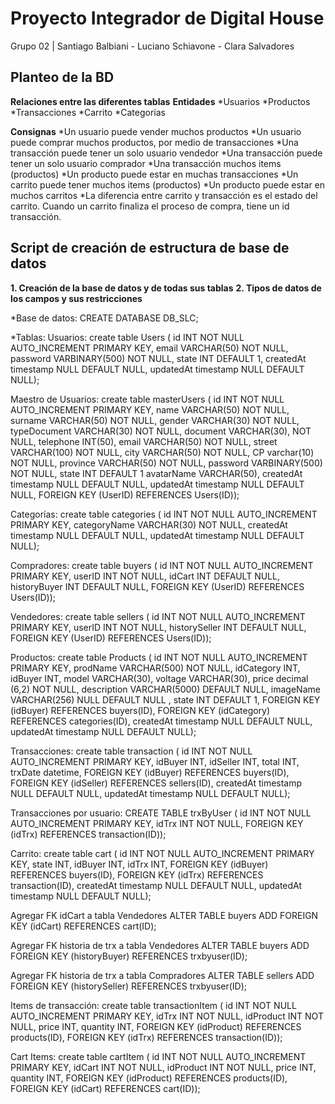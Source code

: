 # Proyecto Integrador de Digital House

Grupo 02 | Santiago Balbiani - Luciano Schiavone - Clara Salvadores


## Planteo de la BD
__Relaciones entre las diferentes tablas__
__Entidades__
*Usuarios
*Productos
*Transacciones
*Carrito
*Categorías

__Consignas__
*Un usuario puede vender muchos productos
*Un usuario puede comprar muchos productos, por medio de transacciones
*Una transacción puede tener un solo usuario vendedor
*Una transacción puede tener un solo usuario comprador
*Una transacción muchos items (productos)
*Un producto puede estar en muchas transacciones
*Un carrito puede tener muchos items (productos)
*Un producto puede estar en muchos carritos
*La diferencia entre carrito y transacción es el estado del carrito.
Cuando un carrito finaliza el proceso de compra, tiene un id transacción.


## Script de creación de estructura de base de datos

__1. Creación de la base de datos y de todas sus tablas__
__2. Tipos de datos de los campos y sus restricciones__


*Base de datos: CREATE DATABASE DB_SLC;

*Tablas: 
Usuarios:
create table Users (
id INT NOT NULL AUTO_INCREMENT PRIMARY KEY,
email VARCHAR(50) NOT NULL, 
password VARBINARY(500) NOT NULL,
state INT DEFAULT 1,
createdAt timestamp NULL DEFAULT NULL,
updatedAt timestamp NULL DEFAULT NULL);

Maestro de Usuarios:
create table masterUsers (
id INT NOT NULL AUTO_INCREMENT PRIMARY KEY,
name VARCHAR(50) NOT NULL, 
surname VARCHAR(50) NOT NULL, 
gender VARCHAR(30) NOT NULL,
typeDocument VARCHAR(30) NOT NULL,
document VARCHAR(30), NOT NULL, 
telephone INT(50),
email VARCHAR(50) NOT NULL, 
street VARCHAR(100) NOT NULL,
city VARCHAR(50) NOT NULL,
CP varchar(10) NOT NULL,
province VARCHAR(50) NOT NULL,
password VARBINARY(500) NOT NULL,
state INT DEFAULT 1
avatarName VARCHAR(50),
createdAt timestamp NULL DEFAULT NULL,
updatedAt timestamp NULL DEFAULT NULL,
FOREIGN KEY (UserID) REFERENCES Users(ID));

Categorías:
create table  categories (
id INT NOT NULL AUTO_INCREMENT PRIMARY KEY,
categoryName VARCHAR(30) NOT NULL,
createdAt timestamp NULL DEFAULT NULL,
updatedAt timestamp NULL DEFAULT NULL);


Compradores:
create table buyers (
id INT NOT NULL AUTO_INCREMENT PRIMARY KEY,
userID INT NOT NULL,
idCart INT DEFAULT NULL,
historyBuyer INT DEFAULT NULL,
FOREIGN KEY (UserID) REFERENCES Users(ID));

Vendedores:
create table sellers (
id INT NOT NULL AUTO_INCREMENT PRIMARY KEY,
userID INT NOT NULL,
historySeller INT DEFAULT NULL,
FOREIGN KEY (UserID) REFERENCES Users(ID));

Productos:
create table  Products (
id INT NOT NULL AUTO_INCREMENT PRIMARY KEY,
prodName VARCHAR(500) NOT NULL,
idCategory INT,
idBuyer INT,
model VARCHAR(30),
voltage VARCHAR(30),
price decimal (6,2) NOT NULL,
description VARCHAR(5000) DEFAULT NULL,
imageName VARCHAR(256) NULL DEFAULT NULL ,
state INT DEFAULT 1,
FOREIGN KEY (idBuyer) REFERENCES buyers(ID),
FOREIGN KEY (idCategory) REFERENCES categories(ID),
createdAt timestamp NULL DEFAULT NULL,
updatedAt timestamp NULL DEFAULT NULL);

Transacciones:
create table transaction (
id INT NOT NULL AUTO_INCREMENT PRIMARY KEY,
idBuyer INT,
idSeller INT,
total INT,
trxDate datetime,
FOREIGN KEY (idBuyer) REFERENCES buyers(ID),
FOREIGN KEY (idSeller) REFERENCES sellers(ID),
createdAt timestamp NULL DEFAULT NULL,
updatedAt timestamp NULL DEFAULT NULL);


Transacciones por usuario:
CREATE TABLE trxByUser (
id INT NOT NULL AUTO_INCREMENT PRIMARY KEY,
idTrx INT NOT NULL,
FOREIGN KEY (idTrx) REFERENCES transaction(ID));

Carrito:
create table cart (
id INT NOT NULL AUTO_INCREMENT PRIMARY KEY,
state INT,
idBuyer INT,
idTrx INT,
FOREIGN KEY (idBuyer) REFERENCES buyers(ID),
FOREIGN KEY (idTrx) REFERENCES transaction(ID),
createdAt timestamp NULL DEFAULT NULL,
updatedAt timestamp NULL DEFAULT NULL);

Agregar FK idCart a tabla Vendedores
ALTER TABLE buyers
ADD FOREIGN KEY (idCart) REFERENCES cart(ID);

Agregar FK historia de trx a tabla Vendedores
ALTER TABLE buyers
ADD FOREIGN KEY (historyBuyer) REFERENCES trxbyuser(ID);

Agregar FK historia de trx a tabla Compradores
ALTER TABLE sellers
ADD FOREIGN KEY (historySeller) REFERENCES trxbyuser(ID);

Items de transacción:
create table transactionItem (
id INT NOT NULL AUTO_INCREMENT PRIMARY KEY,
idTrx INT NOT NULL,
idProduct INT NOT NULL,
price INT,
quantity INT,
FOREIGN KEY (idProduct) REFERENCES products(ID),
FOREIGN KEY (idTrx) REFERENCES transaction(ID));

Cart Items:
create table cartItem (
id INT NOT NULL AUTO_INCREMENT PRIMARY KEY,
idCart INT NOT NULL,
idProduct INT NOT NULL,
price INT,
quantity INT,
FOREIGN KEY (idProduct) REFERENCES products(ID),
FOREIGN KEY (idCart) REFERENCES cart(ID));












